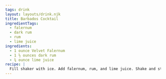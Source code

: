 ```yaml
---
tags: drink
layout: layouts/drink.njk
title: Barbados Cocktail
ingredientTags:
  - falernum
  - dark rum
  - rum
  - lime juice
ingredients:
  - 1 ounce Velvet Falernum
  - 1 ½ ounces dark rum
  - ¾ ounce lime juice
recipe: |
  Fill shaker with ice. Add falernum, rum, and lime juice. Shake and strain into coupe glass.
---
```

